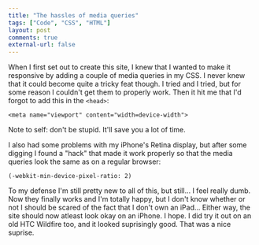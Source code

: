 ```yaml
---
title: "The hassles of media queries"
tags: ["Code", "CSS", "HTML"]
layout: post
comments: true
external-url: false
---
```


When I first set out to create this site, I knew that I wanted to make it responsive by adding a couple of media queries in my CSS. I never knew that it could become quite a tricky feat though. I tried and I tried, but for some reason I couldn't get them to properly work. Then it hit me that I'd forgot to add this in the `<head>`:

	<meta name="viewport" content="width=device-width">

Note to self: don't be stupid. It'll save you a lot of time.

I also had some problems with my iPhone's Retina display, but after some digging I found a "hack" that made it work properly so that the media queries look the same as on a regular browser:

	(-webkit-min-device-pixel-ratio: 2)

To my defense I'm still pretty new to all of this, but still... I feel really dumb. Now they finally works and I'm totally happy, but I don't know whether or not I should be scared of the fact that I don't own an iPad... Either way, the site should now atleast look okay on an iPhone. I hope. I did try it out on an old HTC Wildfire too, and it looked suprisingly good. That was a nice suprise.
